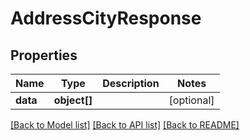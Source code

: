 # AddressCityResponse

## Properties
Name | Type | Description | Notes
------------ | ------------- | ------------- | -------------
**data** | **object[]** |  | [optional] 

[[Back to Model list]](../README.md#documentation-for-models) [[Back to API list]](../README.md#documentation-for-api-endpoints) [[Back to README]](../README.md)


